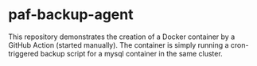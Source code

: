 # paf-backup-agent

This repository demonstrates the creation of a Docker container by a GitHub Action (started manually).
The container is simply running a cron-triggered backup script for a mysql container in the same cluster.

